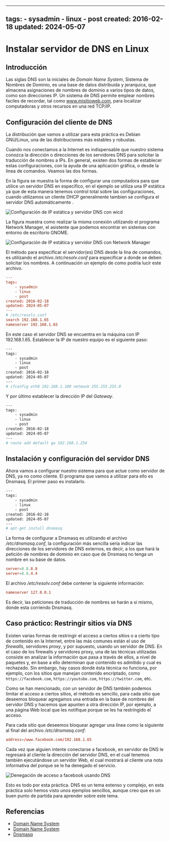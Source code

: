 <!-- vim: set spelllang=es_MX: -->
---
tags:
    - sysadmin
    - linux
    - post
created: 2016-02-18
updated: 2024-05-07
---
# Instalar servidor de DNS en Linux

## Introducción 

Las siglas DNS son la iniciales de _Domain Name System_, Sistema de Nombres de Dominio, es una base de datos distribuida y jerarquica, que almacena asignaciones de nombres de dominio a varios tipos de datos, como son direcciones IP. Un sistema de DNS permite emplear nombres faciles de recordar, tal como www.misitioweb.com, para localizar computadoras y otros recursos en una red TCP/IP.

## Configuración del cliente de DNS

La distribución que vamos a utilizar para esta práctica es Debian GNU/Linux, una de las distribuciones más estables y robustas.

Cuando nos conectamos a la Internet es indispensable que nuestro sistema conozca la dirección o direcciones de los servidores DNS para solicitar la traducción de nombres a IPs. En general, existen dos formas de establecer estas configuraciones, con la ayuda de una aplicación gráfica, o desde la línea de comandos. Veamos las dos formas.

En la figura  se muestra la forma de configurar una computadora para que utilice un servidor DNS en específico, en el ejemplo se utiliza una IP estática ya que de esta manera tenemos control total sobre las configuraciones, cuando utilizamos un cliente DHCP generalmente tambien se configura el servidor DNS automáticamente .

![Configuración de IP estática y servidor DNS con wicd](/dns-server-gnu-linux/dns_wicd_conf.png)

La figura  muestra como realizar la misma conexión utilizando el programa Network Manager, el asistente que podemos encontrar en sistemas con entorno de escritorio GNOME.

![Configuración de IP estática y servidor DNS con Network Manager](/dns-server-gnu-linux/dns_network_manager_conf.png)

El método para especificar el servidor(es) DNS desde la lína de comandos, es utilizando el archivo _/etc/resolv.conf_ para especificar a donde se deben solicitar los nombres. A continuación un ejemplo de como podría lucir este archivo.


```conf
---
tags:
    - sysadmin
    - linux
    - post
created: 2016-02-18
updated: 2024-05-07
---
# /etc/resolv.conf
search 192.168.1.65
nameserver 192.168.1.65

```

En este caso el servidor DNS se encuentra en la máquina con IP 192.168.1.65. Establecer la IP de nuestro equipo es el siguiente paso:


```sh
---
tags:
    - sysadmin
    - linux
    - post
created: 2016-02-18
updated: 2024-05-07
---
# ifconfig eth0 192.168.1.100 netmask 255.255.255.0

```

Y por último establecer la dirección IP del _Gateway_.


```sh
---
tags:
    - sysadmin
    - linux
    - post
created: 2016-02-18
updated: 2024-05-07
---
# route add default gw 192.168.1.254

```

## Instalación y configuración del servidor DNS

Ahora vamos a configurar nuestro sistema para que actue como servidor de DNS, ya no como cliente. El programa que vamos a utilizar para ello es Dnsmasq. El primer paso es instalarlo.


```sh
---
tags:
    - sysadmin
    - linux
    - post
created: 2016-02-18
updated: 2024-05-07
---
# apt-get install dnsmasq

```

La forma de configurar a Dnsmasq es utilizando el archivo _/etc/dnsmasq.conf_, la configuración más sencilla sería indicar las direcciones de los servidores de DNS externos, es decir, a los que hará la petición de nombres de dominio en caso que de Dnsmasq no tenga un nombre en su base de datos. 


```conf
server=8.8.8.8
server=8.8.4.4

```

El archivo _/etc/resolv.conf_ debe contener la siguiente información:


```conf
nameserver 127.0.0.1

```

Es decir, las peticiones de traducción de nombres se harán a si mismo, donde esta corriendo Dnsmasq.

## Caso práctico: Restringir sitios vía DNS

Existen varias formas de restringir el acceso a ciertos sitios o a cierto tipo de contenido en la Internet, entre las más comunes están el uso de _firewalls_, servidores _proxy_, y por supuesto, usando un servidor de DNS. En el caso de los firewalls y servidores proxy,  una de las técnicas utilizadas consiste en analizar la información que pasa a través de ellos, a nivel de paquetes y, en base a ello determinan que contenido es admitido y cual es rechazado. Sin embargo, hay casos donde ésta técnica no funciona, por ejemplo, con los sitios que manejan contenido encriptado, como `https://facebook.com`, `https://youtube.com`, `https://twitter.com`, etc.

Como se han mencionado, con un servidor de DNS también podemos limitar el acceso a ciertos sitios, el método es sencillo, para cada sitio que deseemos bloquear agregamos una entrada en la base de nombres del servidor DNS y hacemos que apunten a otra dirección IP, por ejemplo, a una página Web local que les notifique porque se les ha restringido el acceso.

Para cada sitio que deseemos bloquear agregar una línea como la siguiente al final del archivo _/etc/dnsmasq.conf_:


```conf
address=/www.facebook.com/192.168.1.65

```

Cada vez que alguien intente conectarse a facebook, en servidor de DNS le regresará al cliente la dirección del servidor DNS, en el cual tenemos también ejecutándose un servidor Web, el cual mostrará al cliente una nota informativa del porque se le ha denegado el servicio.

![Denegación de acceso a facebook usando DNS](/dns-server-gnu-linux/dns_deny_facebook.png)

Esto es todo por esta práctica. DNS es un tema extenso y complejo, en esta práctica solo hemos visto unos ejemplos sencillos, aunque creo que es un buen punto de partida para aprender sobre este tema.

## Referencias

- [Domain Name System](https://en.wikipedia.org/wiki/Domain_Name_System)
- [Domain Name System](http://technet.microsoft.com/en-US/network/bb629410.aspx)
- [Dnsmasq](https://wiki.archlinux.org/index.php/Dnsmasq)
